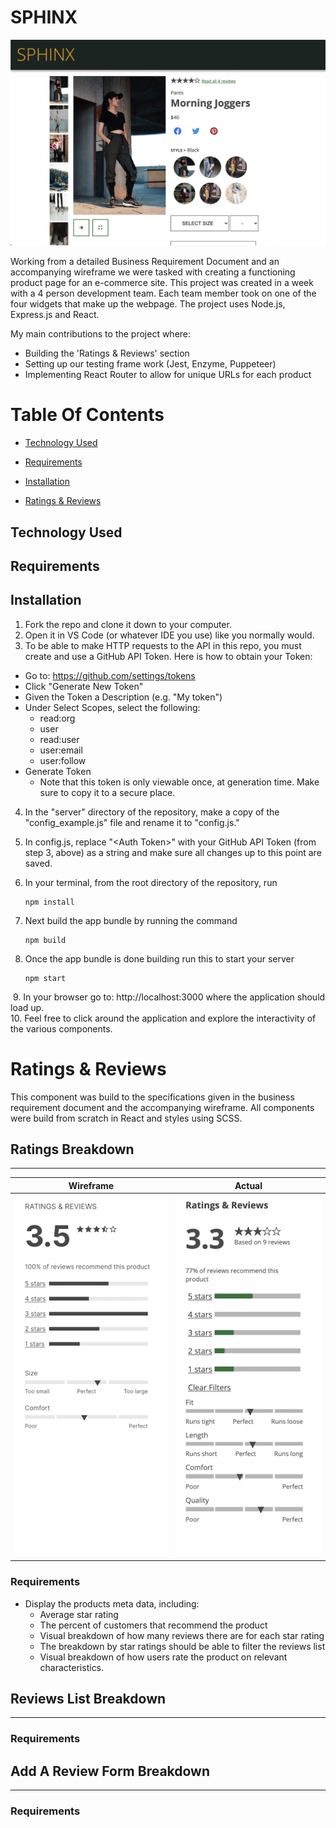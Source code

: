 # SPHINX
![Sphinx Title Image](./readme_images/title-image.png)

Working from a detailed Business Requirement Document and an accompanying wireframe we were tasked with creating a functioning product page for an e-commerce site.  This project was created in a week with a 4 person development team.  Each team member took on one of the four widgets that make up the webpage. The project uses Node.js, Express.js and React.

My main contributions to the project where:
- Building the 'Ratings & Reviews' section
- Setting up our testing frame work (Jest, Enzyme, Puppeteer)
- Implementing React Router to allow for unique URLs for each product
# Table Of Contents

- [Technology Used](#technology-used)

- [Requirements](#requirements)

- [Installation](#installation)

- [Ratings & Reviews](#ratings-&-reviews)


## Technology Used

## Requirements
## Installation 
1. Fork the repo and clone it down to your computer.
​
2. Open it in VS Code (or whatever IDE you use) like you normally would.
​
3. To be able to make HTTP requests to the API in this repo, you must create and use a GitHub API Token. Here is how to obtain your Token:
- Go to: https://github.com/settings/tokens
- Click "Generate New Token"
- Given the Token a Description (e.g. "My token")
- Under Select Scopes, select the following:
  - read:org
  - user
  - read:user
  - user:email
  - user:follow
- Generate Token
  - Note that this token is only viewable once, at generation time. Make sure to copy it to a secure place.
​
4. In the "server" directory of the repository, make a copy of the "config_example.js" file and rename it to "config.js."
​
5. In config.js, replace "\<Auth Token\>" with your GitHub API Token (from step 3, above) as a string and make sure all changes up to this point are saved.
​
6. In your terminal, from the root directory of the repository, run
    ```
    npm install
    ```
7. Next build the app bundle by running the command
    ```
    npm build
    ```

8. Once the app bundle is done building run this to start your server
    ```
    npm start
    ```
​
9. In your browser go to: http://localhost:3000 where the application should load up.  
​
10. Feel free to click around the application and explore the interactivity of the various components.


# Ratings & Reviews
This component was build to the specifications given in the business requirement document and the accompanying wireframe. All components were build from scratch in React and styles using SCSS. 


## Ratings Breakdown 
---
| Wireframe | Actual |
| --- | --- |
| ![Ratings Wireframe](./readme_images/ratings-breakdown-wireframe.png) | ![Ratings Actual](./readme_images/ratings-breakdown-actual.png) |
### Requirements
- Display the products meta data, including:
  - Average star rating
  - The percent of customers that recommend the product 
  - Visual breakdown of how many reviews there are for each star rating
  - The breakdown by star ratings should be able to filter the reviews list
  - Visual breakdown of how users rate the product on relevant characteristics.
  

## Reviews List Breakdown 
---
### Requirements

## Add A Review Form Breakdown
---
### Requirements